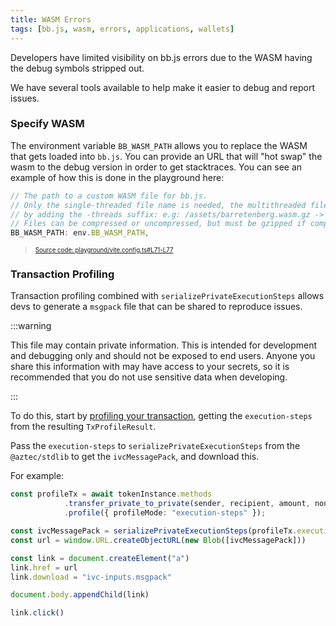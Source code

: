 ```yaml
---
title: WASM Errors
tags: [bb.js, wasm, errors, applications, wallets]
---
```


Developers have limited visibility on bb.js errors due to the WASM having the debug symbols stripped out.

We have several tools available to help make it easier to debug and report issues.

### Specify WASM

The environment variable `BB_WASM_PATH` allows you to replace the WASM that gets loaded into `bb.js`. You can provide an URL that will "hot swap" the wasm to the debug version in order to get stacktraces. You can see an example of how this is done in the playground here:

```javascript title="bb-wasm-path" showLineNumbers 
// The path to a custom WASM file for bb.js.
// Only the single-threaded file name is needed, the multithreaded file name will be inferred
// by adding the -threads suffix: e.g: /assets/barretenberg.wasm.gz -> /assets/barretenberg-threads.wasm.gz
// Files can be compressed or uncompressed, but must be gzipped if compressed.
BB_WASM_PATH: env.BB_WASM_PATH,
```
> <sup><sub><a href="https://github.com/AztecProtocol/aztec-packages/blob/v1.2.0/playground/vite.config.ts#L71-L77" target="_blank" rel="noopener noreferrer">Source code: playground/vite.config.ts#L71-L77</a></sub></sup>


### Transaction Profiling

Transaction profiling combined with `serializePrivateExecutionSteps` allows devs to generate a `msgpack` file that can be shared to reproduce issues.

:::warning

This file may contain private information. This is intended for development and debugging only and should not be exposed to end users. Anyone you share this information with may have access to your secrets, so it is recommended that you do not use sensitive data when developing.

:::

To do this, start by [profiling your transaction](../../guides/smart_contracts/profiling_transactions.md#profiling-in-aztecjs), getting the `execution-steps` from the resulting `TxProfileResult`.

Pass the `execution-steps` to `serializePrivateExecutionSteps` from the `@aztec/stdlib` to get the `ivcMessagePack`, and download this.

For example:

```ts
const profileTx = await tokenInstance.methods
            .transfer_private_to_private(sender, recipient, amount, nonce)
            .profile({ profileMode: "execution-steps" });

const ivcMessagePack = serializePrivateExecutionSteps(profileTx.executionSteps)
const url = window.URL.createObjectURL(new Blob([ivcMessagePack]))

const link = document.createElement("a")
link.href = url
link.download = "ivc-inputs.msgpack"

document.body.appendChild(link)

link.click()
```
